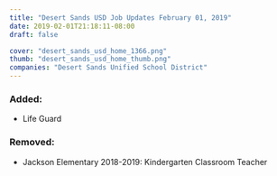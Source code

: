 ```yaml
---
title: "Desert Sands USD Job Updates February 01, 2019"
date: 2019-02-01T21:18:11-08:00
draft: false

cover: "desert_sands_usd_home_1366.png"
thumb: "desert_sands_usd_home_thumb.png"
companies: "Desert Sands Unified School District"
---
```


### Added:
+ Life Guard

### Removed: 
- Jackson Elementary 2018-2019: Kindergarten Classroom Teacher